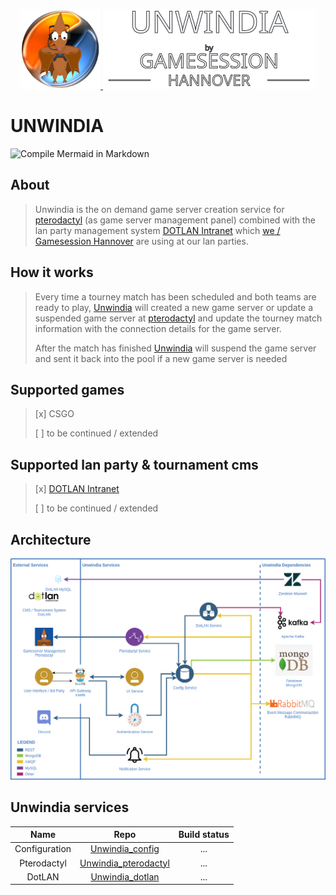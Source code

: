<p align="center">
  <a href="https://github.com/gsh-lan/unwindia" target="blank"><img src="./.resources/images/logo.png" height="128" alt="unwindia logo">
  <a href="https://github.com/gsh-lan/unwindia" target="blank"><img src="./.resources/images/header.svg" height="128" alt="unwindia header" /></a>
</p>

# UNWINDIA

![Compile Mermaid in Markdown](https://github.com/GSH-LAN/Unwindia/workflows/Compile%20Mermaid%20in%20Markdown/badge.svg?branch=master)

## About
> Unwindia is the on demand game server creation service for [pterodactyl](https://pterodactyl.io/) (as game server management panel) combined with the lan party management system [DOTLAN Intranet](http://intranet.dotlan.net/news/) which [we / Gamesession Hannover](https://xxl.gsh-lan.com/news/) are using at our lan parties.

## How it works
> Every time a tourney match has been scheduled and both teams are ready to play, [Unwindia](https://github.com/GSH-LAN/Unwindia) will created a new game server or update a suspended game server at [pterodactyl](https://pterodactyl.io/) and update the tourney match information with the connection details for the game server.
>
> After the match has finished [Unwindia](https://github.com/GSH-LAN/Unwindia) will suspend the game server and sent it back into the pool if a new game server is needed

## Supported games
> [x] CSGO
>
> [ ] to be continued / extended

## Supported lan party & tournament cms
> [x] [DOTLAN Intranet](http://intranet.dotlan.net/news/)
>
> [ ] to be continued / extended

## Architecture

![Unwindia-Architecture](./.resources/images/unwindia_architecture.png)

## Unwindia services
| Name | Repo | Build status |
|:---:|:---:|:---:|
| Configuration | [Unwindia_config](https://github.com/GSH-LAN/Unwindia_config) | ... |
| Pterodactyl | [Unwindia_pterodactyl](https://github.com/GSH-LAN/Unwindia_pterodactyl) | ... |
| DotLAN | [Unwindia_dotlan](https://github.com/GSH-LAN/Unwindia_dotlan) | ... |
